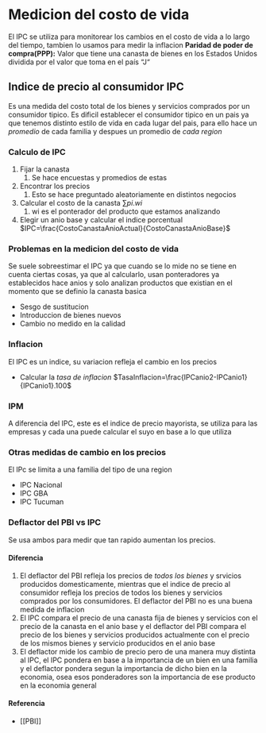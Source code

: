 # Medicion del costo de vida
El IPC se utiliza para monitorear los cambios en el costo de vida a lo largo del tiempo, tambien lo usamos para medir la inflacion
**Paridad de poder de compra(PPP):** Valor que tiene una canasta de bienes en los Estados Unidos dividida por el valor que toma en el país “J“ 
## Indice de precio al consumidor IPC 
Es una medida del costo total de los bienes y servicios comprados por un consumidor tipico.
Es dificil establecer el consumidor tipico en un pais ya que tenemos distinto estilo de vida en cada lugar del pais, para ello hace un *promedio* de cada familia y despues un promedio de *cada region*



### Calculo de IPC 
1. Fijar la canasta
	1. Se hace encuestas y promedios de estas
2. Encontrar los precios
	1. Esto se hace preguntado aleatoriamente en distintos negocios
3. Calcular el costo de la canasta $\sum pi.wi$
	1. wi es el ponterador del producto que estamos analizando
4. Elegir un anio base y calcular el indice porcentual $IPC=\frac{CostoCanastaAnioActual}{CostoCanastaAnioBase}$



### Problemas en la medicion del costo de vida
Se suele sobreestimar el IPC ya que cuando se lo mide no se tiene en cuenta ciertas cosas, ya que al calcularlo, usan ponteradores ya establecidos hace anios y solo analizan productos que existian en el momento que se definio la canasta basica
- Sesgo de sustitucion
- Introduccion de bienes nuevos
- Cambio no medido en la calidad

### Inflacion
El IPC es un indice, su variacion refleja el cambio en los precios
-  Calcular la *tasa de inflacion* $TasaInflacion=\frac{IPCanio2-IPCanio1}{IPCanio1}.100$

### IPM
A diferencia del IPC, este es el indice de precio mayorista, se utiliza para las empresas y cada una puede calcular el suyo en base a lo que utiliza


### Otras medidas de cambio en los precios
El IPc se limita a una familia del tipo de una region
- IPC Nacional
- IPC GBA
- IPC Tucuman

### Deflactor del PBI vs IPC
Se usa ambos para medir que tan rapido aumentan los precios.
#### Diferencia
1. El deflactor del PBI refleja los precios de *todos los bienes* y srvicios producidos domesticamente, mientras que el indice de precio al consumidor refleja los precios de todos los bienes y servicios comprados por los consumidores. El deflactor del PBI no es una buena medida de inflacion
2. El IPC compara el precio de una canasta fija de bienes y servicios con el precio de la canasta en el anio base y el deflactor del PBI compara el precio de los bienes y servicios producidos actualmente con el precio de los mismos bienes y servicio producidos en el anio base
3. El deflactor mide los cambio de precio pero de una manera muy distinta al IPC, el IPC pondera en base a la importancia de un bien en una familia y el deflactor pondera segun la importancia de dicho bien en la economia, osea esos ponderadores son la importancia de ese producto en la economia general


#### Referencia
- [[PBI]]

